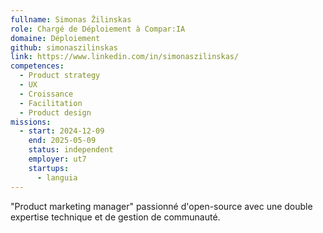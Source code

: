 ```yaml
---
fullname: Simonas Žilinskas
role: Chargé de Déploiement à Compar:IA
domaine: Déploiement
github: simonaszilinskas
link: https://www.linkedin.com/in/simonaszilinskas/
competences:
  - Product strategy
  - UX
  - Croissance
  - Facilitation
  - Product design
missions:
  - start: 2024-12-09
    end: 2025-05-09
    status: independent
    employer: ut7
    startups:
      - languia
---
```

"Product marketing manager" passionné d'open-source avec une double expertise technique et de gestion de communauté.